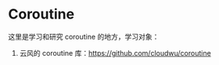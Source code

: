 # Coroutine

这里是学习和研究 coroutine 的地方，学习对象：

1. 云风的 coroutine 库：<https://github.com/cloudwu/coroutine>
